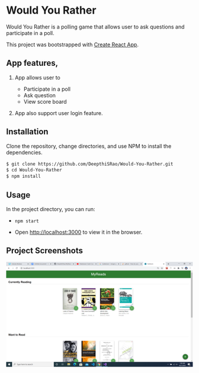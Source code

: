 # Would You Rather

Would You Rather is a polling game that allows user to ask questions and participate in a poll.

This project was bootstrapped with [Create React App](https://github.com/facebook/create-react-app).

## App features,

1. App allows user to

   - Participate in a poll
   - Ask question
   - View score board

2. App also support user login feature.

## Installation

Clone the repository, change directories, and use NPM to install the dependencies.

```bash
$ git clone https://github.com/DeepthiSRao/Would-You-Rather.git
$ cd Would-You-Rather
$ npm install
```

## Usage

In the project directory, you can run:

- `npm start`

- Open [http://localhost:3000](http://localhost:3000) to view it in the browser.

## Project Screenshots

![Markdown Logo](https://raw.githubusercontent.com/DeepthiSRao/MyReadApp/master/img/HomePage.png)

